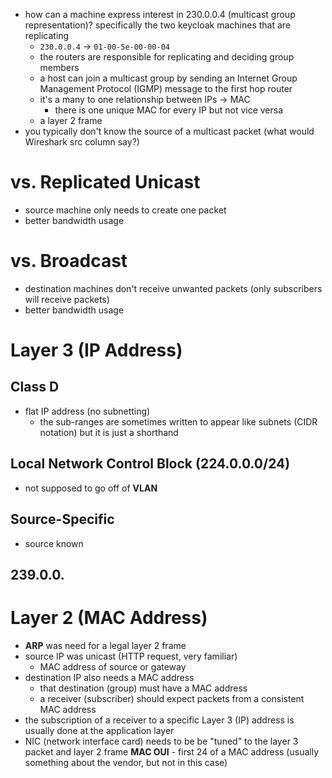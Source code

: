 - how can a machine express interest in 230.0.0.4 (multicast group representation)? specifically the two keycloak machines that are replicating
  - `230.0.0.4` -> `01-00-5e-00-00-04`
  - the routers are responsible for replicating and deciding group members
  - a host can join a multicast group by sending an Internet Group Management Protocol (IGMP) message to the first hop router
  - it's a many to one relationship between IPs -> MAC
    - there is one unique MAC for every IP but not vice versa
  - a layer 2 frame 
- you typically don't know the source of a multicast packet (what would Wireshark src column say?)
# vs. Replicated Unicast
- source machine only needs to create one packet
- better bandwidth usage
# vs. Broadcast
- destination machines don't receive unwanted packets (only subscribers will receive packets)
- better bandwidth usage
# Layer 3 (IP Address)
## Class D
- flat IP address (no subnetting)
    - the sub-ranges are sometimes written to appear like subnets (CIDR notation) but it is just a shorthand
## Local Network Control Block (224.0.0.0/24)
- not supposed to go off of **VLAN**
## Source-Specific
- source known
## 239.0.0.
# Layer 2 (MAC Address)
- **ARP** was need for a legal layer 2 frame
- source IP was unicast (HTTP request, very familiar)
  - MAC address of source or gateway
- destination IP also needs a MAC address
  - that destination (group) must have a MAC address
  - a receiver (subscriber) should expect packets from a consistent MAC address
- the subscription of a receiver to a specific Layer 3 (IP) address is usually done at the application layer
- NIC (network interface card) needs to be be "tuned" to the layer 3 packet and layer 2 frame
**MAC OUI** - first 24 of a MAC address (usually something about the vendor, but not in this case)
